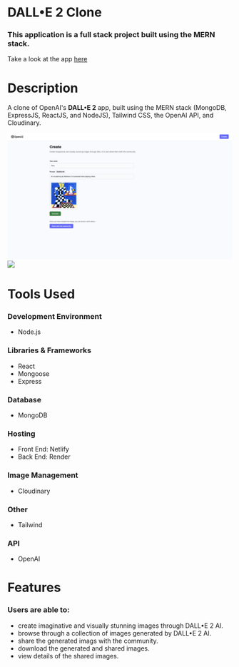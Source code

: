 # DALL•E  2 Clone

### This application is a full stack project built using the **MERN** stack.

Take a look at the app [here](https://dalle2-clone.netlify.app)

# Description
 A clone of OpenAI's **DALL•E 2** app, built using the MERN stack (MongoDB, ExpressJS, ReactJS, and NodeJS), Tailwind CSS, the OpenAI API, and Cloudinary.

<kbd>
<img src="readme_images/img1.png"/>
</kbd>

<kbd>
<img src="readme_images/img2.png"/>
</kbd>


# Tools Used

### Development Environment
* Node.js

### Libraries & Frameworks
* React 
* Mongoose
* Express 

### Database
* MongoDB

### Hosting
* Front End: Netlify
* Back End: Render

### Image Management
* Cloudinary

### Other
* Tailwind

### API
* OpenAI

# Features

### Users are able to:

* create imaginative and visually stunning images through DALL•E 2 AI.
* browse through a collection of images generated by DALL•E 2 AI.
* share the generated imags with the community.
* download the generated and shared images.
* view details of the shared images. 

